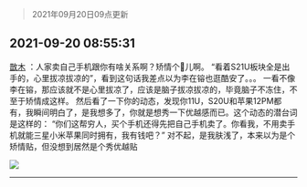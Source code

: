 > 2021年09月20日09点更新
<link rel="stylesheet" href="https://cdn.jsdelivr.net/gh/taotie6/sampleJSON@main/css/photo_show.css">
<meta name="referrer" content="no-referrer" />


 ## 2021-09-20 08:55:31 

 [㪚木](https://www.coolapk.com/feed/30118246?shareKey=YzY2ZDJlYWRiZDVhNjE0N2U4OTE~) ：人家卖自己手机跟你有啥关系啊？矫情个🐔儿啊。
“看着S21U板块全是出手的，心里拔凉拔凉的”，看到这句话我差点以为李在镕也逛酷安了。。。
一看不像李在镕，那应该就不是心里拔凉了，应该是脑子拔凉拔凉的，毕竟脑子不冻住，不至于矫情成这样。
然后看了一下你的动态，发现你11U<!--break-->，S20U和苹果12PM都有，我瞬间明白了，是我想多了，你就是想秀一下优越感而已。这个动态的潜台词是这样的：
“你们这帮穷人，买个手机还得先把自己手机卖了。你看我，不用卖手机就能三星小米苹果同时拥有，我有钱吧？”
对不起，是我肤浅了，本来以为是个矫情贴，但没想到居然是个秀优越贴 

<div class="album">
<img class="img-item" src="http://image.coolapk.com/feed/2020/0606/14/1081091_39c516f3_5623_1393@320x180.gif" />
</div>

 ------- 

